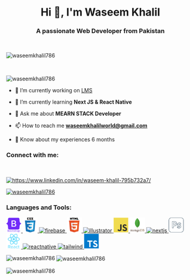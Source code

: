 <h1 align="center">Hi 👋, I'm Waseem Khalil</h1>
<h3 align="center">A passionate Web Developer from Pakistan</h3><br/>

<p align="left"> <img src="file:///C:/Users/kk/AppData/Local/Packages/5319275A.WhatsAppDesktop_cv1g1gvanyjgm/TempState/05A5CF06982BA7892ED2A6D38FE832D6/WhatsApp%20Image%202024-12-03%20at%2008.12.12_a441f269.jpg" alt="waseemkhalil786" /> </p>

  <br/>

<p align="left"> <img src="https://komarev.com/ghpvc/?username=waseemkhalil786&label=Profile%20views&color=0e75b6&style=flat" alt="waseemkhalil786" /> </p>

- 🔭 I’m currently working on [LMS](apni-app.netlify.app/)

- 🌱 I’m currently learning **Next JS & React Native**

- 💬 Ask me about **MEARN STACK Developer**

- 📫 How to reach me **waseemkhalilworld@gmail.com**

- 📄 Know about my experiences 6 months

<h3 align="left">Connect with me:</h3>
<br/>
<p align="left">
<a href="https://linkedin.com/in/https://www.linkedin.com/in/waseem-khalil-795b732a7/" target="blank"><img align="center" src="https://raw.githubusercontent.com/rahuldkjain/github-profile-readme-generator/master/src/images/icons/Social/linked-in-alt.svg" alt="https://www.linkedin.com/in/waseem-khalil-795b732a7/" height="30" width="40" /></a>
</p>


<p align="left"> <a href="https://github.com/ryo-ma/github-profile-trophy"><img src="https://github-profile-trophy.vercel.app/?username=waseemkhalil786" alt="waseemkhalil786" /></a> </p>


<h3 align="left">Languages and Tools:</h3>
<p align="left"> <a href="https://getbootstrap.com" target="_blank" rel="noreferrer"> <img src="https://raw.githubusercontent.com/devicons/devicon/master/icons/bootstrap/bootstrap-plain-wordmark.svg" alt="bootstrap" width="40" height="40"/> </a> <a href="https://www.w3schools.com/css/" target="_blank" rel="noreferrer"> <img src="https://raw.githubusercontent.com/devicons/devicon/master/icons/css3/css3-original-wordmark.svg" alt="css3" width="40" height="40"/> </a> <a href="https://firebase.google.com/" target="_blank" rel="noreferrer"> <img src="https://www.vectorlogo.zone/logos/firebase/firebase-icon.svg" alt="firebase" width="40" height="40"/> </a> <a href="https://www.w3.org/html/" target="_blank" rel="noreferrer"> <img src="https://raw.githubusercontent.com/devicons/devicon/master/icons/html5/html5-original-wordmark.svg" alt="html5" width="40" height="40"/> </a> <a href="https://www.adobe.com/in/products/illustrator.html" target="_blank" rel="noreferrer"> <img src="https://www.vectorlogo.zone/logos/adobe_illustrator/adobe_illustrator-icon.svg" alt="illustrator" width="40" height="40"/> </a> <a href="https://developer.mozilla.org/en-US/docs/Web/JavaScript" target="_blank" rel="noreferrer"> <img src="https://raw.githubusercontent.com/devicons/devicon/master/icons/javascript/javascript-original.svg" alt="javascript" width="40" height="40"/> </a> <a href="https://www.mongodb.com/" target="_blank" rel="noreferrer"> <img src="https://raw.githubusercontent.com/devicons/devicon/master/icons/mongodb/mongodb-original-wordmark.svg" alt="mongodb" width="40" height="40"/> </a> <a href="https://nextjs.org/" target="_blank" rel="noreferrer"> <img src="https://cdn.worldvectorlogo.com/logos/nextjs-2.svg" alt="nextjs" width="40" height="40"/> </a> <a href="https://www.photoshop.com/en" target="_blank" rel="noreferrer"> <img src="https://raw.githubusercontent.com/devicons/devicon/master/icons/photoshop/photoshop-line.svg" alt="photoshop" width="40" height="40"/> </a> <a href="https://reactjs.org/" target="_blank" rel="noreferrer"> <img src="https://raw.githubusercontent.com/devicons/devicon/master/icons/react/react-original-wordmark.svg" alt="react" width="40" height="40"/> </a> <a href="https://reactnative.dev/" target="_blank" rel="noreferrer"> <img src="https://reactnative.dev/img/header_logo.svg" alt="reactnative" width="40" height="40"/> </a> <a href="https://tailwindcss.com/" target="_blank" rel="noreferrer"> <img src="https://www.vectorlogo.zone/logos/tailwindcss/tailwindcss-icon.svg" alt="tailwind" width="40" height="40"/> </a> <a href="https://www.typescriptlang.org/" target="_blank" rel="noreferrer"> <img src="https://raw.githubusercontent.com/devicons/devicon/master/icons/typescript/typescript-original.svg" alt="typescript" width="40" height="40"/> </a> </p>

<p><img align="left" src="https://github-readme-stats.vercel.app/api/top-langs?username=waseemkhalil786&show_icons=true&locale=en&layout=compact" alt="waseemkhalil786" /></p>

<p>&nbsp;<img align="center" src="https://github-readme-stats.vercel.app/api?username=waseemkhalil786&show_icons=true&locale=en" alt="waseemkhalil786" /></p>

<p><img align="center" src="https://github-readme-streak-stats.herokuapp.com/?user=waseemkhalil786&" alt="waseemkhalil786" /></p>
